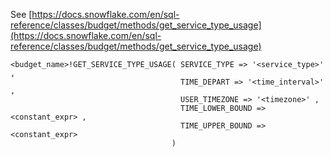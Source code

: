 See [https://docs.snowflake.com/en/sql-reference/classes/budget/methods/get_service_type_usage](https://docs.snowflake.com/en/sql-reference/classes/budget/methods/get_service_type_usage)
```
<budget_name>!GET_SERVICE_TYPE_USAGE( SERVICE_TYPE => '<service_type>' ,
                                      TIME_DEPART => '<time_interval>' ,
                                      USER_TIMEZONE => '<timezone>' ,
                                      TIME_LOWER_BOUND => <constant_expr> ,
                                      TIME_UPPER_BOUND => <constant_expr>
                                    )
```
